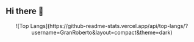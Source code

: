 ## Hi there 👋
<div align="center">
  ![Top Langs](https://github-readme-stats.vercel.app/api/top-langs/?username=GranRoberto&layout=compact&theme=dark)
</div>
<!--
**GranRoberto/GranRoberto** is a ✨ _special_ ✨ repository because its `README.md` (this file) appears on your GitHub profile.

Here are some ideas to get you started:

- 🔭 I’m currently working on ...
- 🌱 I’m currently learning ...
- 👯 I’m looking to collaborate on ...
- 🤔 I’m looking for help with ...
- 💬 Ask me about ...
- 📫 How to reach me: ...
- 😄 Pronouns: ...
- ⚡ Fun fact: ...
-->
